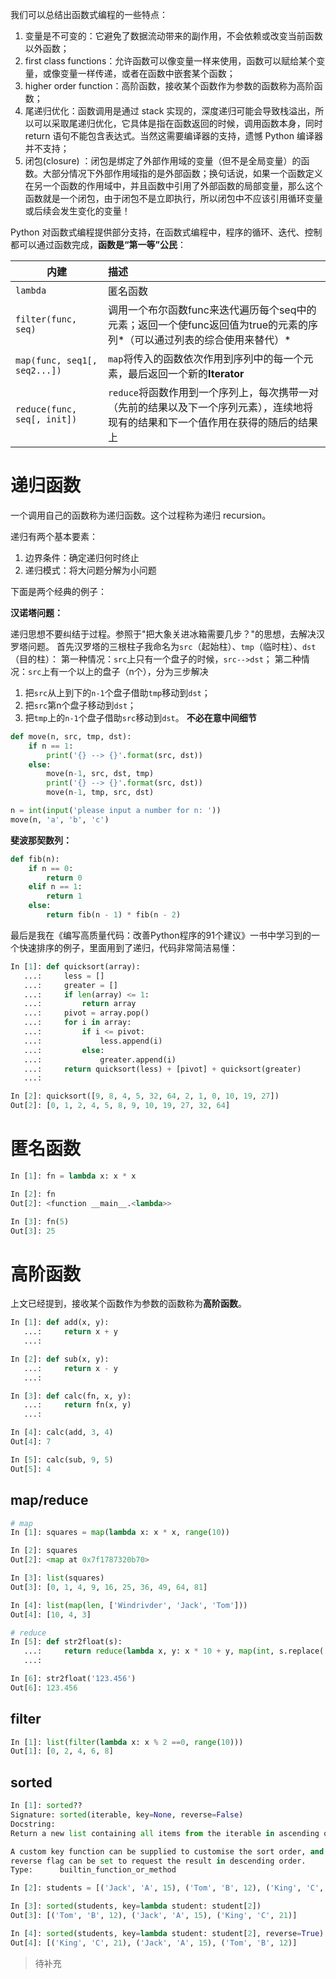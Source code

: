 我们可以总结出函数式编程的一些特点：

1. 变量是不可变的：它避免了数据流动带来的副作用，不会依赖或改变当前函数以外函数；
2. first class functions：允许函数可以像变量一样来使用，函数可以赋给某个变量，或像变量一样传递，或者在函数中嵌套某个函数；
3. higher order function：高阶函数，接收某个函数作为参数的函数称为高阶函数；
4. 尾递归优化：函数调用是通过 stack 实现的，深度递归可能会导致栈溢出，所以可以采取尾递归优化，它具体是指在函数返回的时候，调用函数本身，同时 return 语句不能包含表达式。当然这需要编译器的支持，遗憾 Python 编译器并不支持；
5. 闭包(closure) ：闭包是绑定了外部作用域的变量（但不是全局变量）的函数。大部分情况下外部作用域指的是外部函数；换句话说，如果一个函数定义在另一个函数的作用域中，并且函数中引用了外部函数的局部变量，那么这个函数就是一个闭包，由于闭包不是立即执行，所以闭包中不应该引用循环变量或后续会发生变化的变量！

Python 对函数式编程提供部分支持，在函数式编程中，程序的循环、迭代、控制都可以通过函数完成，**函数是“第一等”公民**：

| **内建**                         | **描述**                                   |
| ------------------------------ | :--------------------------------------- |
| `lambda`                     | 匿名函数                                     |
| `filter(func, seq)`          | 调用一个布尔函数func来迭代遍历每个seq中的元素；返回一个使func返回值为true的元素的序列*（可以通过列表的综合使用来替代）* |
| `map(func, seq1[, seq2...])` | `map`将传入的函数依次作用到序列中的每一个元素，最后返回一个新的**Iterator** |
| `reduce(func, seq[, init])`  | `reduce`将函数作用到一个序列上，每次携带一对（先前的结果以及下一个序列元素），连续地将现有的结果和下一个值作用在获得的随后的结果上 |

# 递归函数

一个调用自己的函数称为递归函数。这个过程称为递归 recursion。

递归有两个基本要素：

1. 边界条件：确定递归何时终止
2. 递归模式：将大问题分解为小问题

下面是两个经典的例子：

**汉诺塔问题：**

递归思想不要纠结于过程。参照于"把大象关进冰箱需要几步？"的思想，去解决汉罗塔问题。 首先汉罗塔的三根柱子我命名为`src`（起始柱）、`tmp`（临时柱）、`dst`（目的柱）： 第一种情况：`src`上只有一个盘子的时候，`src-->dst`； 第二种情况：`src`上有一个以上的盘子（n个），分为三步解决

1. 把`src`从上到下的`n-1`个盘子借助`tmp`移动到`dst`；
2. 把`src`第n个盘子移动到`dst`；
3. 把`tmp`上的`n-1`个盘子借助`src`移动到`dst`。 **不必在意中间细节**

```python
def move(n, src, tmp, dst):
    if n == 1:
        print('{} --> {}'.format(src, dst))
    else:
        move(n-1, src, dst, tmp)
        print('{} --> {}'.format(src, dst))
        move(n-1, tmp, src, dst)

n = int(input('please input a number for n: '))
move(n, 'a', 'b', 'c')
```

**斐波那契数列：**

```python
def fib(n):
    if n == 0:
        return 0
    elif n == 1:
        return 1
    else:
        return fib(n - 1) * fib(n - 2)
```

最后是我在《编写高质量代码：改善Python程序的91个建议》一书中学习到的一个快速排序的例子，里面用到了递归，代码非常简洁易懂：

```python
In [1]: def quicksort(array):
   ...:     less = []
   ...:     greater = []
   ...:     if len(array) <= 1:
   ...:         return array
   ...:     pivot = array.pop()
   ...:     for i in array:
   ...:         if i <= pivot:
   ...:             less.append(i)
   ...:         else:
   ...:             greater.append(i)
   ...:     return quicksort(less) + [pivot] + quicksort(greater)
   ...:

In [2]: quicksort([9, 8, 4, 5, 32, 64, 2, 1, 0, 10, 19, 27])
Out[2]: [0, 1, 2, 4, 5, 8, 9, 10, 19, 27, 32, 64]
```

# 匿名函数

```python
In [1]: fn = lambda x: x * x

In [2]: fn
Out[2]: <function __main__.<lambda>>

In [3]: fn(5)
Out[3]: 25
```

# 高阶函数

上文已经提到，接收某个函数作为参数的函数称为**高阶函数**。

```python
In [1]: def add(x, y):
   ...:     return x + y
   ...:

In [2]: def sub(x, y):
   ...:     return x - y
   ...:

In [3]: def calc(fn, x, y):
   ...:     return fn(x, y)
   ...:

In [4]: calc(add, 3, 4)
Out[4]: 7

In [5]: calc(sub, 9, 5)
Out[5]: 4
```

## map/reduce

```python
# map
In [1]: squares = map(lambda x: x * x, range(10))

In [2]: squares
Out[2]: <map at 0x7f1787320b70>

In [3]: list(squares)
Out[3]: [0, 1, 4, 9, 16, 25, 36, 49, 64, 81]

In [4]: list(map(len, ['Windrivder', 'Jack', 'Tom']))
Out[4]: [10, 4, 3]

# reduce
In [5]: def str2float(s):
   ...:     return reduce(lambda x, y: x * 10 + y, map(int, s.replace('.', ''))) / pow(10, len(s[s.index('.') + 1:]))
   ...:

In [6]: str2float('123.456')
Out[6]: 123.456
```

## filter

```python
In [1]: list(filter(lambda x: x % 2 ==0, range(10)))
Out[1]: [0, 2, 4, 6, 8]
```

## sorted

```python
In [1]: sorted??
Signature: sorted(iterable, key=None, reverse=False)
Docstring:
Return a new list containing all items from the iterable in ascending order.

A custom key function can be supplied to customise the sort order, and the
reverse flag can be set to request the result in descending order.
Type:      builtin_function_or_method

In [2]: students = [('Jack', 'A', 15), ('Tom', 'B', 12), ('King', 'C', 21),]

In [3]: sorted(students, key=lambda student: student[2])
Out[3]: [('Tom', 'B', 12), ('Jack', 'A', 15), ('King', 'C', 21)]

In [4]: sorted(students, key=lambda student: student[2], reverse=True)
Out[4]: [('King', 'C', 21), ('Jack', 'A', 15), ('Tom', 'B', 12)]
```

> 待补充
